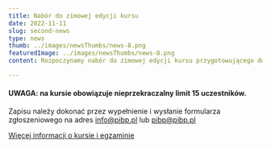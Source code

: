 ```yaml
---
title: Nabór do zimowej edycji kursu
date: 2022-11-11
slug: second-news
type: news
thumb: ../images/newsThumbs/news-8.png
featuredImage: ../images/newsThumbs/news-8.png
content: Rozpoczynamy nabór do zimowej edycji kursu przygotowującego do planowania i projektowania budynków pasywnych. Kurs będzie trwał 80 godzin zegarowych.  Zajęcia będą odbywać się tylko i wyłącznie w trybie stacjonarnym w Warszawie. Kurs został podzielony na 3 etapy, każdy po 3 dni w systemie czwartek>piątek>sobota = jeden etap.

---
```

#### UWAGA: na kursie obowiązuje nieprzekraczalny  limit 15 uczestników.

Zapisu należy dokonać przez wypełnienie i wysłanie formularza zgłoszeniowego na adres info@pibp.pl lub pibp@pibp.pl

<a href="/szkolenia/projektant-doradztwa/" taget="_blank">Więcej informacji o kursie i egzaminie</a>


